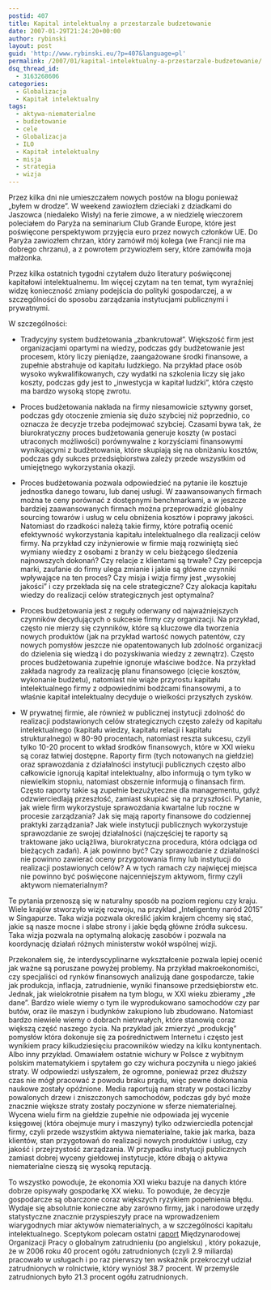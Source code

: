 ```yaml
---
postid: 407
title: Kapital intelektualny a przestarzale budzetowanie
date: 2007-01-29T21:24:20+00:00
author: rybinski
layout: post
guid: 'http://www.rybinski.eu/?p=407&language=pl'
permalink: /2007/01/kapital-intelektualny-a-przestarzale-budzetowanie/
dsq_thread_id:
  - 3163268606
categories:
  - Globalizacja
  - Kapitał intelektualny
tags:
  - aktywa-niematerialne
  - budżetowanie
  - cele
  - Globalizacja
  - ILO
  - Kapitał intelektualny
  - misja
  - strategia
  - wizja
---
```

Przez kilka dni nie umieszczałem nowych postów na blogu ponieważ „byłem w drodze”. W weekend zawiozłem dzieciaki z dziadkami do Jaszowca (niedaleko Wisły) na ferie zimowe, a w niedzielę wieczorem poleciałem do Paryża na seminarium Club Grande Europe, które jest poświęcone perspektywom przyjęcia euro przez nowych członków UE. Do Paryża zawiozłem chrzan, który zamówił mój kolega (we Francji nie ma dobrego chrzanu), a z powrotem przywiozłem sery, które zamówiła moja małżonka.

Przez kilka ostatnich tygodni czytałem dużo literatury poświęconej kapitałowi intelektualnemu. Im więcej czytam na ten temat, tym wyraźniej widzę konieczność zmiany podejścia do polityki gospodarczej, a w szczególności do sposobu zarządzania instytucjami publicznymi i prywatnymi.

<!--more-->

W szczególności:

  * Tradycyjny system budżetowania „zbankrutował”. Większość firm jest organizacjami opartymi na wiedzy, podczas gdy budżetowanie jest procesem, który liczy pieniądze, zaangażowane środki finansowe, a zupełnie abstrahuje od kapitału ludzkiego. Na przykład płace osób wysoko wykwalifikowanych, czy wydatki na szkolenia liczy się jako koszty, podczas gdy jest to „inwestycja w kapitał ludzki”, która często ma bardzo wysoką stopę zwrotu.

  * Proces budżetowania nakłada na firmy niesamowicie sztywny gorset, podczas gdy otoczenie zmienia się dużo szybciej niż poprzednio, co oznacza że decyzje trzeba podejmować szybciej. Czasami bywa tak, że biurokratyczny proces budżetowania generuje koszty (w postaci utraconych możliwości) porównywalne z korzyściami finansowymi wynikającymi z budżetowania, które skupiają się na obniżaniu kosztów, podczas gdy sukces przedsiębiorstwa zależy przede wszystkim od umiejętnego wykorzystania okazji.
  * Proces budżetowania pozwala odpowiedzieć na pytanie ile kosztuje jednostka danego towaru, lub danej usługi. W zaawansowanych firmach można te ceny porównać z dostępnymi benchmarkami, a w jeszcze bardziej zaawansowanych firmach można przeprowadzić globalny sourcing towarów i usług w celu obniżenia kosztów i poprawy jakości. Natomiast do rzadkości należą takie firmy, które potrafią ocenić efektywność wykorzystania kapitału intelektualnego dla realizacji celów firmy. Na przykład czy inżynierowie w firmie mają rozwiniętą sieć wymiany wiedzy z osobami z branży w celu bieżącego śledzenia najnowszych dokonań? Czy relacje z klientami są trwałe? Czy percepcja marki, zaufanie do firmy ulega zmianie i jakie są główne czynniki wpływające na ten proces? Czy misja i wizja firmy jest „wysokiej jakości” i czy przekłada się na cele strategiczne? Czy alokacja kapitału wiedzy do realizacji celów strategicznych jest optymalna?
  * Proces budżetowania jest z reguły oderwany od najważniejszych czynników decydujących o sukcesie firmy czy organizacji. Na przykład, często nie mierzy się czynników, które są kluczowe dla tworzenia nowych produktów (jak na przykład wartość nowych patentów, czy nowych pomysłów jeszcze nie opatentowanych lub zdolność organizacji do dzielenia się wiedzą i do pozyskiwania wiedzy z zewnątrz). Często proces budżetowania zupełnie ignoruje właściwe bodźce. Na przykład zakłada nagrody za realizację planu finansowego (cięcie kosztów, wykonanie budżetu), natomiast nie wiąże przyrostu kapitału intelektualnego firmy z odpowiednimi bodźcami finansowymi, a to właśnie kapitał intelektualny decyduje o wielkości przyszłych zysków.
  * W prywatnej firmie, ale również w publicznej instytucji zdolność do realizacji podstawionych celów strategicznych często zależy od kapitału intelektualnego (kapitału wiedzy, kapitału relacji i kapitału strukturalnego) w 80-90 procentach, natomiast reszta sukcesu, czyli tylko 10-20 procent to wkład środków finansowych, które w XXI wieku są coraz łatwiej dostępne. Raporty firm (tych notowanych na giełdzie) oraz sprawozdania z działalności instytucji publicznych często albo całkowicie ignorują kapitał intelektualny, albo informują o tym tylko w niewielkim stopniu, natomiast obszernie informują o finansach firm. Często raporty takie są zupełnie bezużyteczne dla managementu, gdyż odzwierciedlają przeszłość, zamiast skupiać się na przyszłości. Pytanie, jak wiele firm wykorzystuje sprawozdania kwartalne lub roczne w procesie zarządzania? Jak się mają raporty finansowe do codziennej praktyki zarządzania? Jak wiele instytucji publicznych wykorzystuje sprawozdanie ze swojej działalności (najczęściej te raporty są traktowane jako uciążliwa, biurokratyczna procedura, która odciąga od bieżących zadań). A jak powinno być? Czy sprawozdanie z działalności nie powinno zawierać oceny przygotowania firmy lub instytucji do realizacji postawionych celów? A w tych ramach czy najwięcej miejsca nie powinno być poświęcone najcenniejszym aktywom, firmy czyli aktywom niematerialnym?

Te pytania przenoszą się w naturalny sposób na poziom regionu czy kraju. Wiele krajów stworzyło wizję rozwoju, na przykład „Inteligentny naród 2015″ w Singapurze. Taka wizja pozwala określić jakim krajem chcemy się stać, jakie są nasze mocne i słabe strony i jakie będą główne źródła sukcesu. Taka wizja pozwala na optymalną alokację zasobów i pozwala na koordynację działań różnych ministerstw wokół wspólnej wizji.

Przekonałem się, że interdyscyplinarne wykształcenie pozwala lepiej ocenić jak ważne są poruszane powyżej problemy. Na przykład makroekonomiści, czy specjaliści od rynków finansowych analizują dane gospodarcze, takie jak produkcja, inflacja, zatrudnienie, wyniki finansowe przedsiębiorstw etc. Jednak, jak wielokrotnie pisałem na tym blogu, w XXI wieku zbieramy „złe dane”. Bardzo wiele wiemy o tym ile wyprodukowano samochodów czy par butów, oraz ile maszyn i budynków zakupiono lub zbudowano. Natomiast bardzo niewiele wiemy o dobrach nietrwałych, które stanowią coraz większą część naszego życia. Na przykład jak zmierzyć „produkcję” pomysłów która dokonuje się za pośrednictwem Internetu i często jest wynikiem pracy kilkudziesięciu pracowników wiedzy na kilku kontynentach. Albo inny przykład. Omawiałem ostatnie wichury w Polsce z wybitnym polskim matematykiem i spytałem go czy wichura poczyniła u niego jakieś straty. W odpowiedzi usłyszałem, że ogromne, ponieważ przez dłuższy czas nie mógł pracować z powodu braku prądu, więc pewne dokonania naukowe zostały opóźnione. Media raportują nam straty w postaci liczby powalonych drzew i zniszczonych samochodów, podczas gdy być może znacznie większe straty zostały poczynione w sferze niematerialnej. Wycena wielu firm na giełdzie zupełnie nie odpowiada jej wycenie księgowej (która obejmuje mury i maszyny) tylko odzwierciedla potencjał firmy, czyli przede wszystkim aktywa niematerialne, takie jak marka, baza klientów, stan przygotowań do realizacji nowych produktów i usług, czy jakość i przejrzystość zarządzania. W przypadku instytucji publicznych zamiast dobrej wyceny giełdowej instytucje, które dbają o aktywa niematerialne cieszą się wysoką reputacją.

To wszystko powoduje, że ekonomia XXI wieku bazuje na danych które dobrze opisywały gospodarkę XX wieku. To powoduje, że decyzje gospodarcze są obarczone coraz większych ryzykiem popełnienia błędu. Wydaje się absolutnie konieczne aby zarówno firmy, jak i narodowe urzędy statystyczne znacznie przyspieszyły prace na wprowadzeniem wiarygodnych miar aktywów niematerialnych, a w szczególności kapitału intelektualnego. Sceptykom polecam ostatni [raport](http://www.ilo.org/public/english/employment/strat/download/getb07en.pdf) Międzynarodowej Organizacji Pracy o globalnym zatrudnieniu (po angielsku) , który pokazuje, że w 2006 roku 40 procent ogółu zatrudnionych (czyli 2.9 miliarda) pracowało w usługach i po raz pierwszy ten wskaźnik przekroczył udział zatrudnionych w rolnictwie, który wyniósł 38.7 procent. W przemyśle zatrudnionych było 21.3 procent ogółu zatrudnionych.
